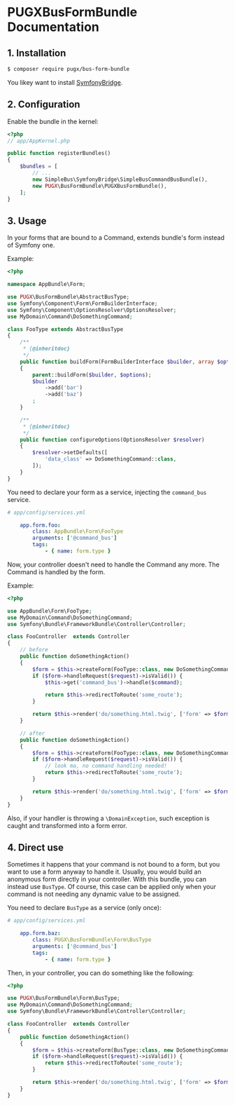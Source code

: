 PUGXBusFormBundle Documentation
===============================

## 1. Installation

``` bash
$ composer require pugx/bus-form-bundle
```

You likey want to install [SymfonyBridge](https://github.com/SimpleBus/SymfonyBridge).

## 2. Configuration

Enable the bundle in the kernel:

``` php
<?php
// app/AppKernel.php

public function registerBundles()
{
    $bundles = [
        // ...
        new SimpleBus\SymfonyBridge\SimpleBusCommandBusBundle(),
        new PUGX\BusFormBundle\PUGXBusFormBundle(),
    ];
}
```

## 3. Usage

In your forms that are bound to a Command, extends bundle's form instead of Symfony one.

Example:

```php
<?php

namespace AppBundle\Form;

use PUGX\BusFormBundle\AbstractBusType;
use Symfony\Component\Form\FormBuilderInterface;
use Symfony\Component\OptionsResolver\OptionsResolver;
use MyDomain\Command\DoSomethingCommand;

class FooType extends AbstractBusType
{
    /**
     * {@inheritdoc}
     */
    public function buildForm(FormBuilderInterface $builder, array $options)
    {
        parent::buildForm($builder, $options);
        $builder
            ->add('bar')
            ->add('baz')
        ;
    }

    /**
     * {@inheritdoc}
     */
    public function configureOptions(OptionsResolver $resolver)
    {
        $resolver->setDefaults([
            'data_class' => DoSomethingCommand::class,
        ]);
    }
}
```

You need to declare your form as a service, injecting the `command_bus` service.

```yaml
# app/config/services.yml

    app.form.foo:
        class: AppBundle\Form\FooType
        arguments: ['@command_bus']
        tags:
            - { name: form.type }

```

Now, your controller doesn't need to handle the Command any more. The Command is handled by the form.

Example:

```php
<?php

use AppBundle\Form\FooType;
use MyDomain\Command\DoSomethingCommand;
use Symfony\Bundle\FrameworkBundle\Controller\Controller;

class FooController  extends Controller
{
    // before
    public function doSomethingAction()
    {
        $form = $this->createForm(FooType::class, new DoSomethingCommand());
        if ($form->handleRequest($request)->isValid()) {
            $this->get('command_bus')->handle($command);

            return $this->redirectToRoute('some_route');
        }

        return $this->render('do/something.html.twig', ['form' => $form->createView()]);
    }

    // after
    public function doSomethingAction()
    {
        $form = $this->createForm(FooType::class, new DoSomethingCommand());
        if ($form->handleRequest($request)->isValid()) {
            // look ma, no command handling needed!
            return $this->redirectToRoute('some_route');
        }

        return $this->render('do/something.html.twig', ['form' => $form->createView()]);
    }
}

```

Also, if your handler is throwing a `\DomainException`, such exception is caught and transformed
into a form error.


## 4. Direct use

Sometimes it happens that your command is not bound to a form, but you want to use a form anyway to handle it.
Usually, you would build an anonymous form directly in your controller. With this bundle, you can instead
use `BusType`. Of course, this case can be applied only when your command is not needing any dynamic value to be
assigned.

You need to declare `BusType` as a service (only once):

```yaml
# app/config/services.yml

    app.form.baz:
        class: PUGX\BusFormBundle\Form\BusType
        arguments: ['@command_bus']
        tags:
            - { name: form.type }

```
Then, in your controller, you can do something like the following:

```php
<?php

use PUGX\BusFormBundle\Form\BusType;
use MyDomain\Command\DoSomethingCommand;
use Symfony\Bundle\FrameworkBundle\Controller\Controller;

class FooController  extends Controller
{
    public function doSomethingAction()
    {
        $form = $this->createForm(BusType::class, new DoSomethingCommand());
        if ($form->handleRequest($request)->isValid()) {
            return $this->redirectToRoute('some_route');
        }

        return $this->render('do/something.html.twig', ['form' => $form->createView()]);
    }
}

```
